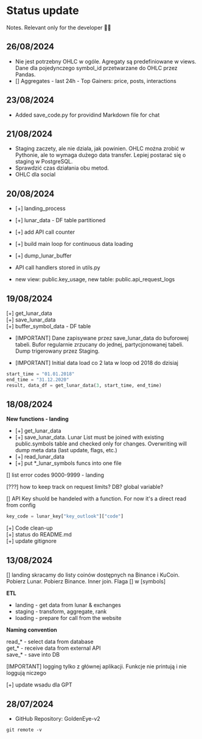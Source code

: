 # Status update
Notes. Relevant only for the developer 🤷‍♂️

## 26/08/2024 ##

* Nie jest potrzebny OHLC w ogóle. Agregaty są predefiniowane w views. Dane dla pojedynczego symbol_id przetwarzane do OHLC przez Pandas. 
* [] Aggregates - last 24h - Top Gainers: price, posts, interactions

## 23/08/2024 ##

* Added save_code.py for providind Markdown file for chat

## 21/08/2024 ##

* Staging zaczety, ale nie dziala, jak powinien. OHLC można zrobić w Pythonie, ale to wymaga dużego data transfer. Lepiej postarać się o staging w PostgreSQL. 
* Sprawdzić czas działania obu metod. 
* OHLC dla social



## 20/08/2024 ##

* [+] landing_process
* [+] lunar_data - DF table partitioned
* [+] add API call counter
* [+] build main loop for continuous data loading 
* [+] dump_lunar_buffer

* API call handlers stored in utils.py
* new view: public.key_usage, new table: public.api_request_logs

## 19/08/2024 ##

[+] get_lunar_data<br>
[+] save_lunar_data<br>
[+] buffer_symbol_data - DF table<br>



* [IMPORTANT] Dane zapisywane przez save_lunar_data do buforowej tabeli. Bufor regularnie zrzucany do jednej, partycjonowanej tabeli. Dump trigerowany przez Staging. 

* [IMPORTANT] Initial data load co 2 lata w loop od 2018 do dzisiaj
```py
start_time = "01.01.2018"
end_time = "31.12.2020"
result, data_df = get_lunar_data(3, start_time, end_time)
``` 

## 18/08/2024 ##

**New functions - landing**
- [+] get_lunar_data
- [+] save_lunar_data. Lunar List must be joined with existing public.symbols table and checked only for changes. Overwriting will dump meta data (last update, flags, etc.)
- [+] read_lunar_data
- [+] put *_lunar_symbols funcs into one file


[] list error codes
9000-9999 - landing


[???] how to keep track on request limits? DB? global variable?

[] API Key shuold be handeled with a function. For now it's a direct read from config
```py
key_code = lunar_key["key_outlook"]["code"]
```

[+] Code clean-up<br>
[+] status do README.md<br>
[+] update gitignore



## 13/08/2024 ##
[] landing skracamy do listy coinów dostępnych na Binance i KuCoin. Pobierz Lunar. Pobierz Binance. Inner join. Flaga [] w [symbols]

**ETL**
* landing - get data from lunar & exchanges
* staging - transform, aggregate, rank
* loading - prepare for call from the website

**Naming convention**

read_* - select data from database<br>
get_* - receive data from external API<br>
save_* - save into DB<br>

[IMPORTANT] logging tylko z głównej aplikacji. Funkcje nie printują i nie loggują niczego

[+] update wsadu dla GPT


## 28/07/2024 ##

- GitHub Repository: GoldenEye-v2
```shell
git remote -v
```

